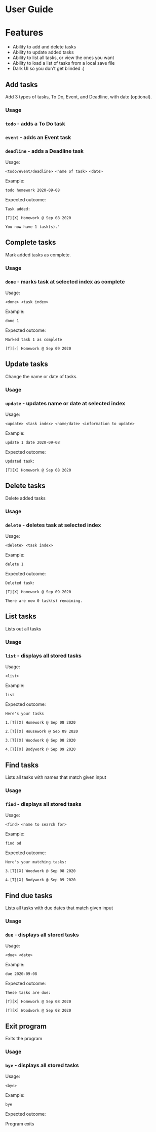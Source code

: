 # User Guide

# Features 
- Ability to add and delete tasks
- Ability to update added tasks
- Ability to list all tasks, or view the ones you want
- Ability to load a list of tasks from a local save file
- Dark UI so you don't get blinded :)

## Add tasks
Add 3 types of tasks, To Do, Event, and Deadline, with date (optional).

### Usage

### `todo` - adds a To Do task
### `event` - adds an Event task
### `deadline` - adds a Deadline task

Usage: 

`<todo/event/deadline> <name of task> <date>`

Example:

`todo homework 2020-09-08`

Expected outcome:

`Task added:`

`[T][X] Homework @ Sep 08 2020`

`You now have 1 task(s)."`

## Complete tasks
Mark added tasks as complete.

### Usage

### `done` - marks task at selected index as complete

Usage: 

`<done> <task index>`

Example:

`done 1`

Expected outcome:

`Marked task 1 as complete`

`[T][✓] Homework @ Sep 09 2020`

## Update tasks 
Change the name or date of tasks.

### Usage

### `update` - updates name or date at selected index

Usage: 

`<update> <task index> <name/date> <information to update>`

Example:

`update 1 date 2020-09-08`

Expected outcome:

`Updated task:`

`[T][X] Homework @ Sep 08 2020`

## Delete tasks
Delete added tasks

### Usage

### `delete` - deletes task at selected index

Usage: 

`<delete> <task index>`

Example:

`delete 1`

Expected outcome:

`Deleted task:`

`[T][X] Homework @ Sep 09 2020`

`There are now 0 task(s) remaining.`

## List tasks
Lists out all tasks

### Usage

### `list` - displays all stored tasks

Usage: 

`<list>`

Example:

`list`

Expected outcome:

`Here's your tasks`

`1.[T][X] Homework @ Sep 08 2020`

`2.[T][X] Housework @ Sep 09 2020`

`3.[T][X] Woodwork @ Sep 08 2020`

`4.[T][X] Bodywork @ Sep 09 2020`

## Find tasks
Lists all tasks with names that match given input

### Usage

### `find` - displays all stored tasks

Usage: 

`<find> <name to search for>`

Example:

`find od`

Expected outcome:

`Here's your matching tasks:`

`3.[T][X] Woodwork @ Sep 08 2020`

`4.[T][X] Bodywork @ Sep 09 2020`

## Find due tasks
Lists all tasks with due dates that match given input

### Usage

### `due` - displays all stored tasks

Usage: 

`<due> <date>`

Example:

`due 2020-09-08`

Expected outcome:

`These tasks are due:`

`[T][X] Homework @ Sep 08 2020`

`[T][X] Woodwork @ Sep 08 2020`

## Exit program
Exits the program

### Usage

### `bye` - displays all stored tasks

Usage: 

`<bye>`

Example:

`bye`

Expected outcome:

Program exits
